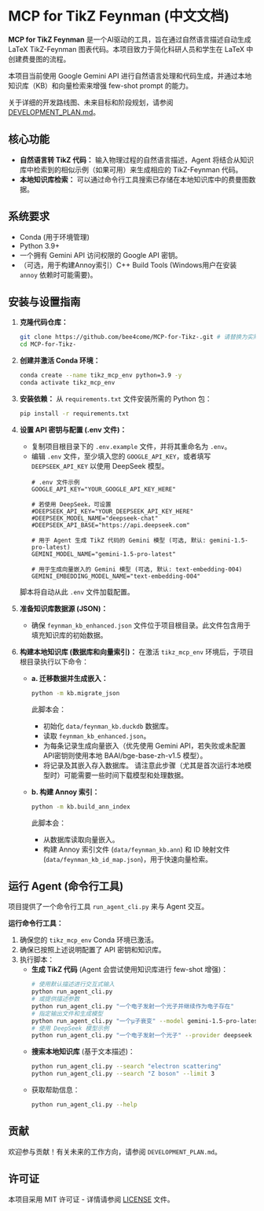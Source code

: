 # MCP for TikZ Feynman (中文文档)

**MCP for TikZ Feynman** 是一个AI驱动的工具，旨在通过自然语言描述自动生成 LaTeX TikZ-Feynman 图表代码。本项目致力于简化科研人员和学生在 LaTeX 中创建费曼图的流程。

本项目当前使用 Google Gemini API 进行自然语言处理和代码生成，并通过本地知识库（KB）和向量检索来增强 few-shot prompt 的能力。

关于详细的开发路线图、未来目标和阶段规划，请参阅 [DEVELOPMENT_PLAN.md](DEVELOPMENT_PLAN.md)。

## 核心功能

*   **自然语言转 TikZ 代码：** 输入物理过程的自然语言描述，Agent 将结合从知识库中检索到的相似示例（如果可用）来生成相应的 TikZ-Feynman 代码。
*   **本地知识库检索：** 可以通过命令行工具搜索已存储在本地知识库中的费曼图数据。

## 系统要求

*   Conda (用于环境管理)
*   Python 3.9+
*   一个拥有 Gemini API 访问权限的 Google API 密钥。
*   （可选，用于构建Annoy索引）C++ Build Tools (Windows用户在安装 `annoy` 依赖时可能需要)。

## 安装与设置指南

1.  **克隆代码仓库：**
    ```bash
    git clone https://github.com/bee4come/MCP-for-Tikz-.git # 请替换为实际仓库地址
    cd MCP-for-Tikz-
    ```

2.  **创建并激活 Conda 环境：**
    ```bash
    conda create --name tikz_mcp_env python=3.9 -y
    conda activate tikz_mcp_env
    ```

3.  **安装依赖：**
    从 `requirements.txt` 文件安装所需的 Python 包：
    ```bash
    pip install -r requirements.txt
    ```

4.  **设置 API 密钥与配置 (.env 文件)：**
    *   复制项目根目录下的 `.env.example` 文件，并将其重命名为 `.env`。
    *   编辑 `.env` 文件，至少填入您的 `GOOGLE_API_KEY`，或者填写 `DEEPSEEK_API_KEY` 以使用 DeepSeek 模型。
        ```dotenv
        # .env 文件示例
        GOOGLE_API_KEY="YOUR_GOOGLE_API_KEY_HERE"

        # 若使用 DeepSeek，可设置
        #DEEPSEEK_API_KEY="YOUR_DEEPSEEK_API_KEY_HERE"
        #DEEPSEEK_MODEL_NAME="deepseek-chat"
        #DEEPSEEK_API_BASE="https://api.deepseek.com"
        
        # 用于 Agent 生成 TikZ 代码的 Gemini 模型 (可选, 默认: gemini-1.5-pro-latest)
        GEMINI_MODEL_NAME="gemini-1.5-pro-latest"
        
        # 用于生成向量嵌入的 Gemini 模型 (可选, 默认: text-embedding-004)
        GEMINI_EMBEDDING_MODEL_NAME="text-embedding-004"
        ```
    脚本将自动从此 `.env` 文件加载配置。

5.  **准备知识库数据源 (JSON)：**
    *   确保 `feynman_kb_enhanced.json` 文件位于项目根目录。此文件包含用于填充知识库的初始数据。

6.  **构建本地知识库 (数据库和向量索引)：**
    在激活 `tikz_mcp_env` 环境后，于项目根目录执行以下命令：
    *   **a. 迁移数据并生成嵌入：**
        ```bash
        python -m kb.migrate_json
        ```
        此脚本会：
        *   初始化 `data/feynman_kb.duckdb` 数据库。
        *   读取 `feynman_kb_enhanced.json`。
        *   为每条记录生成向量嵌入（优先使用 Gemini API，若失败或未配置API密钥则使用本地 BAAI/bge-base-zh-v1.5 模型）。
        *   将记录及其嵌入存入数据库。
        请注意此步骤（尤其是首次运行本地模型时）可能需要一些时间下载模型和处理数据。

    *   **b. 构建 Annoy 索引：**
        ```bash
        python -m kb.build_ann_index
        ```
        此脚本会：
        *   从数据库读取向量嵌入。
        *   构建 Annoy 索引文件 (`data/feynman_kb.ann`) 和 ID 映射文件 (`data/feynman_kb_id_map.json`)，用于快速向量检索。

## 运行 Agent (命令行工具)

项目提供了一个命令行工具 `run_agent_cli.py` 来与 Agent 交互。

**运行命令行工具：**

1.  确保您的 `tikz_mcp_env` Conda 环境已激活。
2.  确保已按照上述说明配置了 API 密钥和知识库。
3.  执行脚本：
    *   **生成 TikZ 代码** (Agent 会尝试使用知识库进行 few-shot 增强)：
        ```bash
        # 使用默认描述进行交互式输入
        python run_agent_cli.py 
        # 或提供描述参数
        python run_agent_cli.py "一个电子发射一个光子并继续作为电子存在"
        # 指定输出文件和生成模型
        python run_agent_cli.py "一个μ子衰变" --model gemini-1.5-pro-latest -o muon_decay.tex
        # 使用 DeepSeek 模型示例
        python run_agent_cli.py "一个电子发射一个光子" --provider deepseek
        ```
    *   **搜索本地知识库** (基于文本描述)：
        ```bash
        python run_agent_cli.py --search "electron scattering"
        python run_agent_cli.py --search "Z boson" --limit 3 
        ```
    *   获取帮助信息：
        ```bash
        python run_agent_cli.py --help
        ```

## 贡献

欢迎参与贡献！有关未来的工作方向，请参阅 `DEVELOPMENT_PLAN.md`。

## 许可证

本项目采用 MIT 许可证 - 详情请参阅 [LICENSE](LICENSE) 文件。
